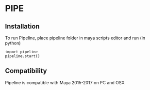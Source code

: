 # PIPE
## Installation

To run Pipeline, place pipeline folder in maya scripts editor and run (in python)


	import pipeline
	pipeline.start()
    

## Compatibility

Pipeline is compatible with Maya 2015-2017 on PC and OSX